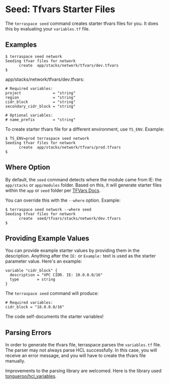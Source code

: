 # Seed: Tfvars Starter Files

The `terraspace seed` command creates starter tfvars files for you. It does this by evaluating your `variables.tf` file.

## Examples

    $ terraspace seed network
    Seeding tfvar files for network
          create  app/stacks/network/tfvars/dev.tfvars
    $

app/stacks/network/tfvars/dev.tfvars:

    # Required variables:
    project              = "string"
    region               = "string"
    cidr_block           = "string"
    secondary_cidr_block = "string"

    # Optional variables:
    # name_prefix        = "string"

To create starter tfvars file for a different environment, use `TS_ENV`. Example:

    $ TS_ENV=prod terraspace seed network
    Seeding tfvar files for network
          create  app/stacks/network/tfvars/prod.tfvars
    $

## Where Option

By default, the `seed` command detects where the module came from IE: the `app/stacks` or `app/modules` folder. Based on this, it will generate starter files within the `app` or `seed` folder per [TFVars Docs](../tfvars.md).

You can override this with the `--where` option. Example:

    $ terraspace seed network --where seed
    Seeding tfvar files for network
          create  seed/tfvars/stacks/network/dev.tfvars
    $

## Providing Example Values

You can provide example starter values by providing them in the description. Anything after the `IE:` or `Example:` text is used as the starter parameter value.  Here's an example:

```hcl
variable "cidr_block" {
  description = "VPC CIDR. IE: 10.0.0.0/16"
  type        = string
}
```

The `terraspace seed` command will produce:

    # Required variables:
    cidr_block = "10.0.0.0/16"

The code self-documents the starter variables!


## Parsing Errors

In order to generate the tfvars file, terraspace parses the `variables.tf` file. The parser may not always parse HCL successfully. In this case, you will receive an error message, and you will have to create the tfvars file manually.

Improvements to the parsing library are welcomed. Here is the library used [tongueroo/hcl_variables](https://github.com/tongueroo/hcl_variables).